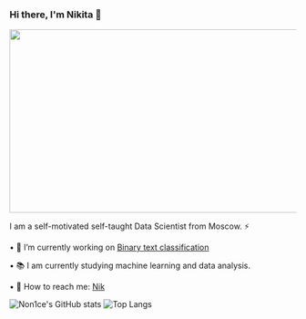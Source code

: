 ### Hi there, I'm Nikita 👋

<p align="center">
  <img width="800" height="322.18" src="https://github.com/Non1ce/Image/blob/image/Readme/Title.png">
</p>




I am a self-motivated self-taught Data Scientist from Moscow. ⚡

   • :page_with_curl:   I’m currently working on [Binary text classification](https://github.com/Non1ce/Neural-Network-Model#readme)

 
   • :books:   I am currently studying machine learning and data analysis.
 
 
   • :speech_balloon:   How to reach me: [Nik](mailto:nik.elenberger@list.ru)
 
![Non1ce's GitHub stats](https://github-readme-stats.vercel.app/api?username=Non1ce&show_icons=true&theme=great-gatsby)
![Top Langs](https://github-readme-stats.vercel.app/api/top-langs/?username=Non1ce&hide=javascript,html&theme=great-gatsby)


<!--
**Non1ce/Non1ce** is a ✨ _special_ ✨ repository because its `README.md` (this file) appears on your GitHub profile.

Here are some ideas to get you started:

- 🔭 I’m currently working on ...
- 🌱 I am currently studying machine learning and data analysis.
- 👯 I’m looking to collaborate on ...
- 🤔 I’m looking for help with ...
- 💬 How to reach me: ...
- 📫 How to reach me: ...
- 😄 Pronouns: ...
- ⚡ Fun fact: ...
-->
